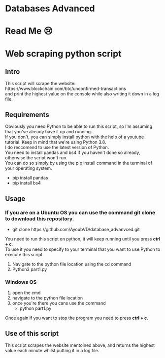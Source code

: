 # Databases Advanced
# Read Me 😢

<h1> Web scraping python script </h1>

<h2> Intro </h2>
This script will scrape the website: https://www.blockchain.com/btc/unconfirmed-transactions <br>
and print the highest value on the console while also writing it down in a log file. <br>

<h2> Requirements </h2>
Obviously you need Python to be able to run this script, so I'm assuming that you've already have it up and running. <br>
If you don't, you can simply install python with the help of a youtube tutorial. Keep in mind that we're using Python 3.8. <br>
I do reccomend to use the latest version of Python. <br>
You need to install pandas and bs4 if you haven't done so already, otherwise the script won't run. <br>
You can do so simply by using the pip install command in the terminal of your operating system. <br>
<ul>
  <li> pip install pandas </li>
  <li> pip install bs4 </li>
</ul>

<h2> Usage </h2>
<h3>If you are on a Ubuntu OS you can use the command git clone to download this repository. </h3>
<ul>
  <li> git clone https://github.com/AyoubVD/database_advanvced.git </li>
</ul>
You need to run this script on python, it will keep running until you press <b>ctrl + c</b>. <br>
To use it you need to specify to your terminal that you want to use Python to execute this script. <br>
<ol>
  <li>Navigate to the python file location using the cd command </li>
  <li> Python3 part1.py</li>
</ol>

<h3> Windows OS </h3>
<ol>
  <li> open the cmd </li>
  <li> navigate to the python file location </li>
  <li> once you're there you cans use the command
    <ul> <li> python part1.py </li> </ul>
  </li>
 </ol>
Once again if you want to stop the program you need to press <b>ctrl + c</b>. <br>



<h2> Use of this script </h2>
This script scrapes the website mentoined above, and returns the highest value each minute whilst putting it in a log file.
